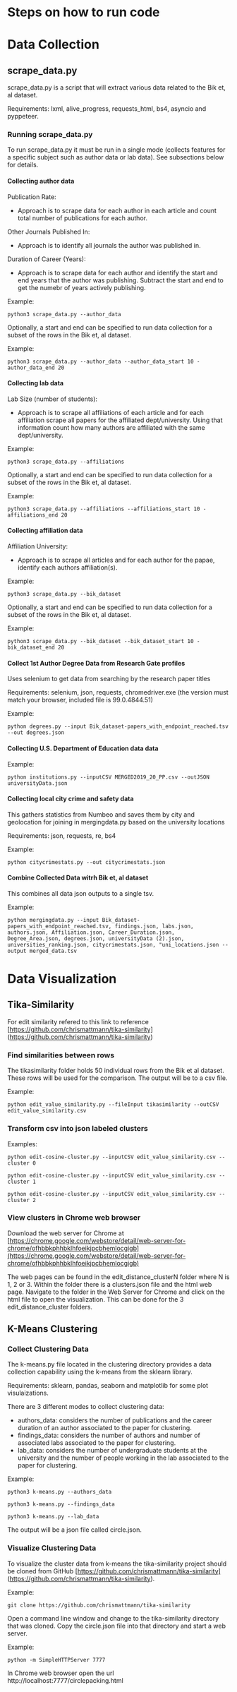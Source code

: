 # Steps on how to run code 

# Data Collection
## scrape_data.py
scrape_data.py is a script that will extract various data related to the Bik et, al dataset.

Requirements:  lxml, alive_progress, requests_html, bs4, asyncio and pyppeteer.

### Running scrape_data.py
To run scrape_data.py it must be run in a single mode (collects features for a specific subject such as author data or lab data).  See subsections below for details.

#### Collecting author data
Publication Rate:<br/>
- Approach is to scrape data for each author in each article and count total number of publications for each author.

Other Journals Published In:<br/>
- Approach is to identify all journals the author was published in.

Duration of Career (Years):<br/> 
- Approach is to scrape data for each author and identify the start and end years that the author was publishing.  Subtract the start and end to get the numebr of years actively publishing.

Example:<br/>

    python3 scrape_data.py --author_data

Optionally, a start and end can be specified to run data collection for a subset of the rows in the Bik et, al dataset.

Example:<br/>

    python3 scrape_data.py --author_data --author_data_start 10 -author_data_end 20

#### Collecting lab data
Lab Size (number of students):<br/>
- Approach is to scrape all affiliations of each article and for each affiliation scrape all papers for the affiliated dept/university.  Using that information count how many authors are affiliated with the same dept/university.

Example:<br/>

    python3 scrape_data.py --affiliations

Optionally, a start and end can be specified to run data collection for a subset of the rows in the Bik et, al dataset.

Example:<br/>

    python3 scrape_data.py --affiliations --affiliations_start 10 -affiliations_end 20

#### Collecting affiliation data
Affiliation University:<br/>
- Approach is to scrape all articles and for each author for the papae, identify each authors affiliation(s).

Example:<br/>

    python3 scrape_data.py --bik_dataset

Optionally, a start and end can be specified to run data collection for a subset of the rows in the Bik et, al dataset.

Example:<br/>

    python3 scrape_data.py --bik_dataset --bik_dataset_start 10 -bik_dataset_end 20

#### Collect 1st Author Degree Data from Research Gate profiles
Uses selenium to get data from searching by the research paper titles

Requirements:  selenium, json, requests, chromedriver.exe (the version must match your browser, included file is 99.0.4844.51)

Example:<br/>

    python degrees.py --input Bik_dataset-papers_with_endpoint_reached.tsv --out degrees.json

#### Collecting U.S. Department of Education data data

Example:<br/>

    python institutions.py --inputCSV MERGED2019_20_PP.csv --outJSON universityData.json

#### Collecting local city crime and safety data
This gathers statistics from Numbeo and saves them by city and geolocation for joining in mergingdata.py based on the university locations

Requirements:  json, requests, re, bs4

Example:<br/>

    python citycrimestats.py --out citycrimestats.json

#### Combine Collected Data witrh Bik et, al dataset
This combines all data json outputs to a single tsv.

Example:<br/>

    python mergingdata.py --input Bik_dataset-papers_with_endpoint_reached.tsv, findings.json, labs.json, authors.json, Affiliation.json, Career_Duration.json, Degree_Area.json, degrees.json, universityData (2).json, universities_ranking.json, citycrimestats.json, "uni_locations.json --output merged_data.tsv

# Data Visualization

## Tika-Similarity

For edit similarity refered to this link to reference [https://github.com/chrismattmann/tika-similarity] (https://github.com/chrismattmann/tika-similarity)

### Find similarities between rows 

The tikasimilarity folder holds 50 individual rows from the Bik et al dataset.  These rows will be used for the comparison.  The output will be to a csv file.

Example:<br/>

    python edit_value_similarity.py --fileInput tikasimilarity --outCSV edit_value_similarity.csv

### Transform csv into json labeled clusters
Examples:<br/>

    python edit-cosine-cluster.py --inputCSV edit_value_similarity.csv --cluster 0

    python edit-cosine-cluster.py --inputCSV edit_value_similarity.csv --cluster 1

    python edit-cosine-cluster.py --inputCSV edit_value_similarity.csv --cluster 2

### View clusters in Chrome web browser

Download the web server for Chrome at [https://chrome.google.com/webstore/detail/web-server-for-chrome/ofhbbkphhbklhfoeikjpcbhemlocgigb](https://chrome.google.com/webstore/detail/web-server-for-chrome/ofhbbkphhbklhfoeikjpcbhemlocgigb)

The web pages can be found in the edit_distance_clusterN folder where N is 1, 2 or 3.  Within the folder there is a clusters.json file and the html web page.  Navigate to the folder in the Web Server for Chrome and click on the html file to open the visualization.  This can be done for the 3 edit_distance_cluster folders.

## K-Means Clustering

### Collect Clustering Data

The k-means.py file located in the clustering directory provides a data collection capability using the k-means from the sklearn library.

Requirements:  sklearn, pandas, seaborn and matplotlib for some plot visulaizations.

There are 3 different modes to collect clustering data:  
- authors_data: considers the number of publications and the career duration of an author associated to the paper for clustering.
- findings_data: considers the number of authors and number of associated labs associated to the paper for clustering.
- lab_data: considers the number of undergraduate students at the university and the number of people working in the lab associated to the paper for clustering.

Example:<br/>

    python3 k-means.py --authors_data

    python3 k-means.py --findings_data

    python3 k-means.py --lab_data

The output will be a json file called circle.json.

### Visualize Clustering Data

To visualize the cluster data from k-means the tika-similarity project should be cloned from GitHub [https://github.com/chrismattmann/tika-similarity] (https://github.com/chrismattmann/tika-similarity).

Example:<br/>

    git clone https://github.com/chrismattmann/tika-similarity

Open a command line window and change to the tika-similarity directory that was cloned.  Copy the circle.json file into that directory and start a web server.

Example:<br/>

    python -m SimpleHTTPServer 7777

In Chrome web browser open the url http://localhost:7777/circlepacking.html
